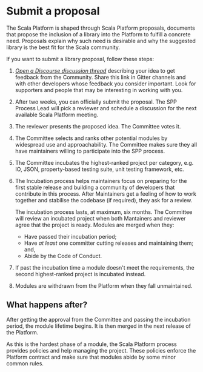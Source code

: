 # Submit a proposal

The Scala Platform is shaped through Scala Platform proposals, documents
that propose the inclusion of a library into the Platform to fulfill a
concrete need. Proposals explain why such need is desirable and why the
suggested library is the best fit for the Scala community.

If you want to submit a library proposal, follow these steps:

1.  [*Open a Discourse discussion thread*](http://internals.scala-lang.org)
    describing your idea to get feedback from the Community. Share this link in
    Gitter channels and with other developers whose feedback you consider
    important. Look for supporters and people that may be interesting in
    working with you.
1.  After two weeks, you can officially submit the proposal. The SPP Process
    Lead will pick a reviewer and schedule a discussion for the next available
    Scala Platform meeting.
1.  The reviewer presents the proposed idea. The Committee votes it.
1.  The Committee selects and ranks other potential modules by widespread
    use and approachability. The Committee makes sure they all have
    maintainers willing to participate into the SPP process.
1.  The Committee incubates the highest-ranked project per category, e.g.
    IO, JSON, property-based testing suite, unit testing
    framework, etc.
1.  The Incubation process helps maintainers focus on preparing for the first
    stable release and building a community of developers that contribute in
    this process. After Maintainers get a feeling of how to work together and
    stabilise the codebase (if required), they ask for a review.
    
    The incubation process lasts, at maximum, six months. The Committee
    will review an incubated project when both Mantainers and reviewer agree
    that the project is ready. Modules are merged when they:
    *  Have passed their incubation period;
    *  Have *at least* one committer cutting releases and maintaining them; and,
    *  Abide by the Code of Conduct.
    
1.  If past the incubation time a module doesn't meet the requirements,
    the second highest-ranked project is incubated instead.
1.  Modules are withdrawn from the Platform when they fall unmaintained.

## What happens after?

After getting the approval from the Committee and passing the incubation
period, the module lifetime begins. It is then merged in the next
release of the Platform.

As this is the hardest phase of a module, the Scala Platform process
provides policies and help managing the project. These policies enforce
the Platform contract and make sure that modules abide by some minor
common rules.

